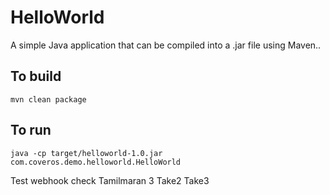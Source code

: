 HelloWorld
==========

A simple Java application that can be compiled into a .jar file using Maven..

To build
--------
    mvn clean package

To run
------
    java -cp target/helloworld-1.0.jar com.coveros.demo.helloworld.HelloWorld

Test webhook
check
Tamilmaran 3
Take2
Take3
